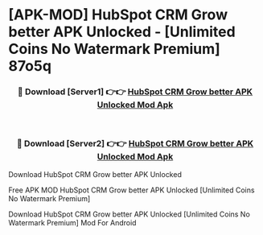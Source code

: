 # [APK-MOD] HubSpot CRM  Grow better APK Unlocked - [Unlimited Coins No Watermark Premium] 87o5q



<div align="center">
<h3>🔴 Download [Server1] 👉👉 <a href="https://momento.my/?title=HubSpot_CRM__Grow_better_APK_Unlocked">HubSpot CRM  Grow better APK Unlocked Mod Apk</a></h3><br>

<h3>🔴 Download [Server2] 👉👉 <a href="https://momento.my/?title=HubSpot_CRM__Grow_better_APK_Unlocked">HubSpot CRM  Grow better APK Unlocked Mod Apk</a></h3>
</div>



Download HubSpot CRM  Grow better APK Unlocked 

Free APK MOD HubSpot CRM  Grow better APK Unlocked [Unlimited Coins No Watermark Premium]

Download HubSpot CRM  Grow better APK Unlocked [Unlimited Coins No Watermark Premium] Mod For Android

